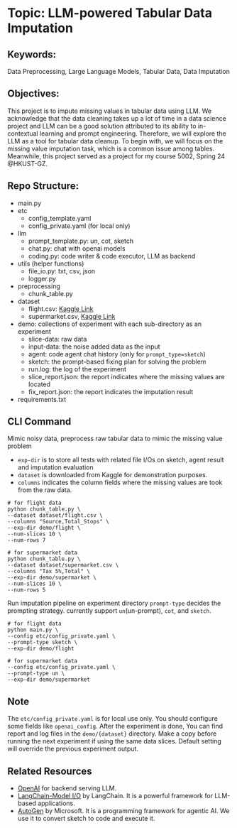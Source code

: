 # Topic: LLM-powered Tabular Data Imputation

## Keywords:
Data Preprocessing, Large Language Models, Tabular Data, Data Imputation

## Objectives:
This project is to impute missing values in tabular data using LLM. We acknowledge that the data cleaning takes up a lot of time in a data science project 
and LLM can be a good solution attributed to its ability to in-contextual learning and prompt engineering. Therefore, we will explore the LLM as a tool for tabular data cleanup.
To begin with, we will focus on the missing value imputation task, which is a common issue among tables. Meanwhile, this project served as a project for my course 5002, Spring 24 @HKUST-GZ.


## Repo Structure:
- main.py
- etc
  - config_template.yaml
  - config_private.yaml (for local only)
- llm
  - prompt_template.py: un, cot, sketch 
  - chat.py: chat with openai models
  - coding.py: code writer & code executor, LLM as backend
- utils (helper functions)
  - file_io.py: txt, csv, json
  - logger.py
- preprocessing
  - chunk_table.py
- dataset
  - flight.csv: [Kaggle Link](https://www.kaggle.com/datasets/jillanisofttech/flight-price-prediction-dataset)
  - supermarket.csv,  [Kaggle Link](https://www.kaggle.com/datasets/lovishbansal123/sales-of-a-supermarket)
- demo: collections of experiment with each sub-directory as an experiment
  - slice-data: raw data
  - input-data: the noise added data as the input
  - agent: code agent chat history (only for `prompt_type=sketch`)
  - sketch: the prompt-based fixing plan for solving the problem
  - run.log: the log of the experiment
  - slice_report.json: the report indicates where the missing values are located
  - fix_report.json: the report indicates the imputation result
- requirements.txt

## CLI Command
Mimic noisy data, preprocess raw tabular data to mimic the missing value problem
- `exp-dir` is to store all tests with related file I/Os on sketch, agent result and imputation evaluation
- `dataset` is downloaded from Kaggle for demonstration purposes.
- `columns` indicates the column fields where the missing values are took from the raw data.

```shell
# for flight data
python chunk_table.py \
--dataset dataset/flight.csv \
--columns "Source,Total_Stops" \
--exp-dir demo/flight \
--num-slices 10 \
--num-rows 7

# for supermarket data
python chunk_table.py \
--dataset dataset/supermarket.csv \
--columns "Tax 5%,Total" \
--exp-dir demo/supermarket \
--num-slices 10 \
--num-rows 5
```

Run imputation pipeline on experiment directory
`prompt-type` decides the prompting strategy. currently support `un`(un-prompt), `cot`, and `sketch`. 
```shell
# for flight data
python main.py \
--config etc/config_private.yaml \
--prompt-type sketch \
--exp-dir demo/flight

# for supermarket data
--config etc/config_private.yaml \
--prompt-type un \
--exp-dir demo/supermarket
```

## Note
The `etc/config_private.yaml` is for local use only. You should configure some fields like `openai_config`. After the experiment is done, 
You can find report and log files in the `demo/{dataset}` directory. Make a copy before running the next experiment if using the same data slices.
Default setting will override the previous experiment output.

## Related Resources
- [OpenAI](https://platform.openai.com/) for backend serving LLM.
- [LangChain-Model I/O](https://python.langchain.com/docs/modules/model_io/) by LangChain. It is a powerful framework for LLM-based applications.
- [AutoGen](https://github.com/microsoft/autogen) by Microsoft. It is a programming framework for agentic AI. We use it to convert sketch to code and execute it.